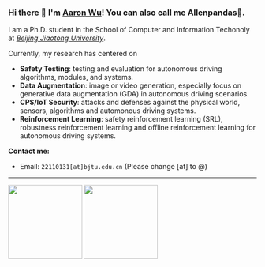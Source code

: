### Hi there 👋 I'm [Aaron Wu](https://github.com/Allenpandas)! You can also call me Allenpandas🐼.

I am a Ph.D. student in the School of Computer and Information Techonoly at [*Beijing Jiaotong University*](https://en.bjtu.edu.cn/).

<!--<p align="center">
  <a href="https://github.com/Allenpandas" target="_blank"><img src="https://img.shields.io/github/followers/Allenpandas.svg?label=Follow%20&style=social" alt="GitHub"></a>
  <a href="https://github.com/Allenpandas" target="_blank"><img src="https://img.shields.io/github/stars/Allenpandas.svg?label=Stars%20&style=social" alt="GitHub"></a>
  <a href="https://blog.csdn.net/m0_38068876" target="_blank"><img alt="Static Badge" src="https://img.shields.io/badge/CSDN%20Follow-2.71k-FC5531"></a>!-->

Currently, my research has centered on

- **Safety Testing**: testing and evaluation for autonomous driving algorithms, modules, and systems.
- **Data Augmentation**: image or video generation, especially focus on generative data augmentation (GDA) in autonomous driving scenarios.
- **CPS/IoT Security**: attacks and defenses against the physical world, sensors, algorithms and automonous driving systems.
- **Reinforcement Learning**: safety reinforcement learning (SRL), robustness reinforcement learning and offline reinforcement learning for autonomous driving systems.


**Contact me:**

- Email: `22110131[at]bjtu.edu.cn` (Please change [at] to @)

---

<a href="https://github.com/Allenpandas/github-readme-stats">
  <img align="left" height="150px" src="https://github-readme-stats.vercel.app/api?username=Allenpandas&repo=github-readme-stats&hide=contribs" />
</a>
<a href="https://github.com/Allenpandas/convoychat">
  <img align="left" height="150px" src="https://github-readme-stats.vercel.app/api/top-langs/?username=Allenpandas&layout=compact" />
</a>







